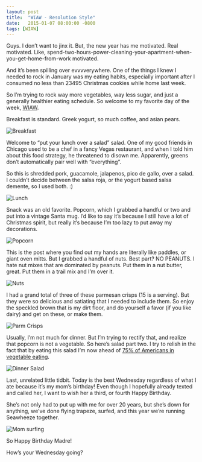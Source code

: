 ```yaml
---
layout: post
title:  "WIAW - Resolution Style"
date:   2015-01-07 08:00:00 -0800
tags: [WIAW]
---
```


Guys. I don’t want to jinx it. But, the new year has me motivated. Real motivated. Like, spend-two-hours-power-cleaning-your-apartment-when-you-get-home-from-work motivated. 

And it’s been spilling over evvvverywhere. One of the things I knew I needed to rock in January was my eating habits, especially important after I consumed no less than 23495 Christmas cookies while home last week.

So I’m trying to rock way more vegetables, way less sugar, and just a generally healthier eating schedule. So welcome to my favorite day of the week, [WIAW](http://peasandcrayons.com/2015/01/ate-wednesday-207.html).

Breakfast is standard. Greek yogurt, so much coffee, and asian pears.

![Breakfast](https://lh3.googleusercontent.com/-34vH2atyNig/VKwwq9zXEEI/AAAAAAAAS6U/V1WQzZxeQgg/w915-h912-no/IMG_5924.JPG)

Welcome to “put your lunch over a salad” salad. One of my good friends in Chicago used to be a chef in a fancy Vegas restaurant, and when I told him about this food strategy, he threatened to disown me. Apparently, greens don’t automatically pair well with “everything”.

So this is shredded pork, guacamole, jalapenos, pico de gallo, over a salad. I couldn’t decide between the salsa roja, or the yogurt based salsa demente, so I used both. :)

![Lunch](https://lh3.googleusercontent.com/-ChUEd77bnX0/VKxjoXi4s7I/AAAAAAAAS9o/zDJxTCxy-VM/w915-h708-no/IMG_5928.JPG)

Snack was an old favorite. Popcorn, which I grabbed a handful or two and put into a vintage Santa mug. I’d like to say it’s because I still have a lot of Christmas spirit, but really it’s because I’m too lazy to put away my decorations.

![Popcorn](https://lh4.googleusercontent.com/-b6qoUn8hyRM/VKxkINWrasI/AAAAAAAAS9w/WRMWTLOuAac/w915-h985-no/IMG_5937.JPG)

This is the post where you find out my hands are literally like paddles, or giant oven mitts. But I grabbed a handful of nuts. Best part? NO PEANUTS. I hate nut mixes that are dominated by peanuts. Put them in a nut butter, great. Put them in a trail mix and I’m over it. 

![Nuts](https://lh5.googleusercontent.com/-fQwpnx64LRk/VKx3W5v5wgI/AAAAAAAAS-s/5FVfJcmwtLc/w915-h1029-no/IMG_5939.JPG)

I had a grand total of three of these parmesan crisps (15 is a serving). But they were so delicious and satiating that I needed to include them. So enjoy the speckled brown that is my dirt floor, and do yourself a favor (if you like dairy) and get on these, or make them.

![Parm Crisps](https://lh4.googleusercontent.com/J30cWAq9evBae1McsNtRkW3QJhxAGwzlcf1SHJ7kA78l=w915-h1046-no)

Usually, I’m not much for dinner. But I’m trying to rectify that, and realize that popcorn is not a vegetable. So here’s salad part two. I try to relish in the fact that by eating this salad I’m now ahead of [75% of Americans in vegetable eating](http://www.cdc.gov/mmwr/pdf/wk/mm5935.pdf).

![Dinner Salad](https://lh4.googleusercontent.com/ZFOJvOFFc5Nhj83TxRByp9k-nWfMsJHfEJ-Gd7Eusf-d=w728-h716-no)

Last, unrelated little tidbit. Today is the best Wednesday regardless of what I ate because it’s my mom’s birthday! Even though I hopefully already texted and called her, I want to wish her a third, or fourth Happy Birthday. 

She’s not only had to put up with me for over 20 years, but she’s down for anything, we’ve done flying trapeze, surfed, and this year we’re running Seawheeze together.

![Mom surfing](https://lh3.googleusercontent.com/-wk05N2A9x-w/VKzTfe5LccI/AAAAAAAATAQ/3BURMU1W6KM/w960-h640-no/momsurf.jpg)

So Happy Birthday Madre!

How’s your Wednesday going? 


